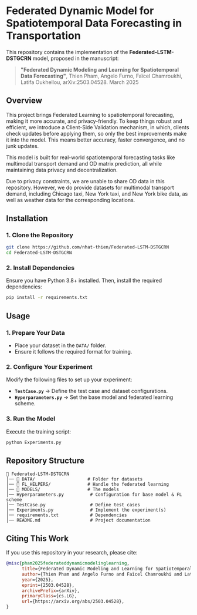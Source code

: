 
# **Federated Dynamic Model for Spatiotemporal Data Forecasting in Transportation**

This repository contains the implementation of the **Federated-LSTM-DSTGCRN** model, proposed in the manuscript:

> **"Federated Dynamic Modeling and Learning for Spatiotemporal Data Forecasting"**, Thien Pham, Angelo Furno, Faïcel Chamroukhi, Latifa Oukhellou, arXiv:2503.04528. March 2025

## **Overview**

This project brings Federated Learning to spatiotemporal forecasting, making it more accurate, and privacy-friendly. To keep things robust and efficient, we introduce a Client-Side Validation mechanism, in which, clients check updates before applying them, so only the best improvements make it into the model. This means better accuracy, faster convergence, and no junk updates. 

This model is built for real-world spatiotemporal forecasting tasks like multimodal transport demand and OD matrix prediction, all while maintaining data privacy and decentralization.

Due to privacy constraints, we are unable to share OD data in this repository. However, we do provide datasets for multimodal transport demand, including Chicago taxi, New York taxi, and New York bike data, as well as weather data for the corresponding locations.


## **Installation**

### **1. Clone the Repository**
```bash
git clone https://github.com/nhat-thien/Federated-LSTM-DSTGCRN
cd Federated-LSTM-DSTGCRN  
```

### **2. Install Dependencies**
Ensure you have Python 3.8+ installed. Then, install the required dependencies:

```bash
pip install -r requirements.txt  
```


## **Usage**

### **1. Prepare Your Data**
- Place your dataset in the `DATA/` folder.
- Ensure it follows the required format for training.

### **2. Configure Your Experiment**
Modify the following files to set up your experiment:

- **`TestCase.py`** → Define the test case and dataset configurations.
- **`Hyperparameters.py`** → Set the base model and federated learning scheme.

### **3. Run the Model**
Execute the training script:

```bash
python Experiments.py  
```


## **Repository Structure**
```
📂 Federated-LSTM-DSTGCRN  
│── 📂 DATA/                    # Folder for datasets  
│── 📂 FL_HELPERS/              # Handle the federated learning
│── 📂 MODELS/                  # The models
│── Hyperparameters.py          # Configuration for base model & FL scheme  
│── TestCase.py                 # Define test cases  
│── Experiments.py              # Implement the experiment(s)  
│── requirements.txt            # Dependencies  
│── README.md                   # Project documentation  
```


## **Citing This Work**
If you use this repository in your research, please cite:

```bibtex
@misc{pham2025federateddynamicmodelinglearning,
      title={Federated Dynamic Modeling and Learning for Spatiotemporal Data Forecasting}, 
      author={Thien Pham and Angelo Furno and Faïcel Chamroukhi and Latifa Oukhellou},
      year={2025},
      eprint={2503.04528},
      archivePrefix={arXiv},
      primaryClass={cs.LG},
      url={https://arxiv.org/abs/2503.04528}, 
}
```

